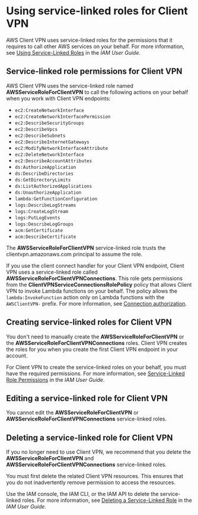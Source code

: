 # Using service\-linked roles for Client VPN<a name="using-service-linked-roles"></a>

AWS Client VPN uses service\-linked roles for the permissions that it requires to call other AWS services on your behalf\. For more information, see [ Using Service\-Linked Roles](https://docs.aws.amazon.com/IAM/latest/UserGuide/using-service-linked-roles.html) in the *IAM User Guide*\.

## Service\-linked role permissions for Client VPN<a name="slr-permissions"></a>

AWS Client VPN uses the service\-linked role named **AWSServiceRoleForClientVPN** to call the following actions on your behalf when you work with Client VPN endpoints:
+ `ec2:CreateNetworkInterface`
+ `ec2:CreateNetworkInterfacePermission`
+ `ec2:DescribeSecurityGroups`
+ `ec2:DescribeVpcs`
+ `ec2:DescribeSubnets`
+ `ec2:DescribeInternetGateways`
+ `ec2:ModifyNetworkInterfaceAttribute`
+ `ec2:DeleteNetworkInterface`
+ `ec2:DescribeAccountAttributes`
+ `ds:AuthorizeApplication`
+ `ds:DescribeDirectories`
+ `ds:GetDirectoryLimits`
+ `ds:ListAuthorizedApplications`
+ `ds:UnauthorizeApplication`
+ `lambda:GetFunctionConfiguration`
+ `logs:DescribeLogStreams`
+ `logs:CreateLogStream`
+ `logs:PutLogEvents`
+ `logs:DescribeLogGroups`
+ `acm:GetCertificate`
+ `acm:DescribeCertificate`

The **AWSServiceRoleForClientVPN** service\-linked role trusts the clientvpn\.amazonaws\.com principal to assume the role\.

If you use the client connect handler for your Client VPN endpoint, Client VPN uses a service\-linked role called **AWSServiceRoleForClientVPNConnections**\. This role gets permissions from the **ClientVPNServiceConnectionsRolePolicy** policy that allows Client VPN to invoke Lambda functions on your behalf\. The policy allows the `lambda:InvokeFunction` action only on Lambda functions with the `AWSClientVPN-` prefix\. For more information, see [Connection authorization](connection-authorization.md)\.

## Creating service\-linked roles for Client VPN<a name="create-slr"></a>

You don't need to manually create the **AWSServiceRoleForClientVPN** or the **AWSServiceRoleForClientVPNConnections** roles\. Client VPN creates the roles for you when you create the first Client VPN endpoint in your account\.

For Client VPN to create the service\-linked roles on your behalf, you must have the required permissions\. For more information, see [ Service\-Linked Role Permissions](https://docs.aws.amazon.com/IAM/latest/UserGuide/using-service-linked-roles.html#service-linked-role-permissions) in the *IAM User Guide*\.

## Editing a service\-linked role for Client VPN<a name="edit-slr"></a>

You cannot edit the **AWSServiceRoleForClientVPN** or **AWSServiceRoleForClientVPNConnections** service\-linked roles\.

## Deleting a service\-linked role for Client VPN<a name="delete-slr"></a>

If you no longer need to use Client VPN, we recommend that you delete the **AWSServiceRoleForClientVPN** and **AWSServiceRoleForClientVPNConnections** service\-linked roles\.

You must first delete the related Client VPN resources\. This ensures that you do not inadvertently remove permission to access the resources\.

Use the IAM console, the IAM CLI, or the IAM API to delete the service\-linked roles\. For more information, see [ Deleting a Service\-Linked Role](https://docs.aws.amazon.com/IAM/latest/UserGuide/using-service-linked-roles.html#delete-service-linked-role) in the *IAM User Guide*\.